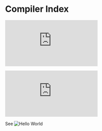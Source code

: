 # Compiler Index
![asm.md](https://github.com/SpaciousCoder78/holyc-docs/blob/main/CompilerOverview/asm.md)

![directives.md](https://github.com/SpaciousCoder78/holyc-docs/blob/main/CompilerOverview/directives.md)

See ![Hello World](https://github.com/SpaciousCoder78/holyc-docs/blob/main/helloworld.HC)
